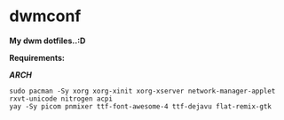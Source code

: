 # dwmconf
**My dwm dotfiles..:D**

**Requirements:**

   **_ARCH_**
   
    sudo pacman -Sy xorg xorg-xinit xorg-xserver network-manager-applet rxvt-unicode nitrogen acpi
    yay -Sy picom pnmixer ttf-font-awesome-4 ttf-dejavu flat-remix-gtk

